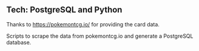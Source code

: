 ## Tech: PostgreSQL and Python

Thanks to https://pokemontcg.io/ for providing the card data.

Scripts to scrape the data from pokemontcg.io and generate a PostgreSQL database.

